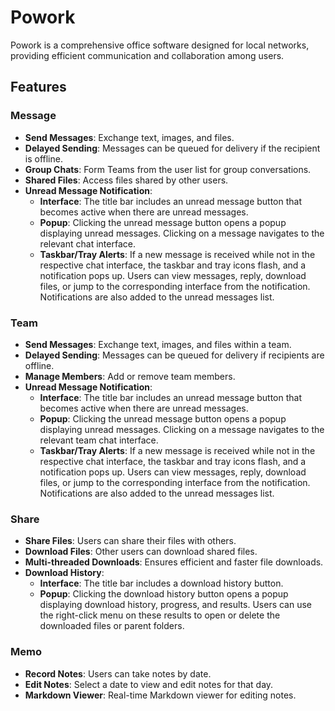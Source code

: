 # Powork

Powork is a comprehensive office software designed for local networks, providing efficient communication and collaboration among users.

## Features

### Message

- **Send Messages**: Exchange text, images, and files.
- **Delayed Sending**: Messages can be queued for delivery if the recipient is offline.
- **Group Chats**: Form Teams from the user list for group conversations.
- **Shared Files**: Access files shared by other users.
- **Unread Message Notification**: 
  - **Interface**: The title bar includes an unread message button that becomes active when there are unread messages.
  - **Popup**: Clicking the unread message button opens a popup displaying unread messages. Clicking on a message navigates to the relevant chat interface.
  - **Taskbar/Tray Alerts**: If a new message is received while not in the respective chat interface, the taskbar and tray icons flash, and a notification pops up. Users can view messages, reply, download files, or jump to the corresponding interface from the notification. Notifications are also added to the unread messages list.

### Team

- **Send Messages**: Exchange text, images, and files within a team.
- **Delayed Sending**: Messages can be queued for delivery if recipients are offline.
- **Manage Members**: Add or remove team members.
- **Unread Message Notification**: 
  - **Interface**: The title bar includes an unread message button that becomes active when there are unread messages.
  - **Popup**: Clicking the unread message button opens a popup displaying unread messages. Clicking on a message navigates to the relevant team chat interface.
  - **Taskbar/Tray Alerts**: If a new message is received while not in the respective chat interface, the taskbar and tray icons flash, and a notification pops up. Users can view messages, reply, download files, or jump to the corresponding interface from the notification. Notifications are also added to the unread messages list.

### Share

- **Share Files**: Users can share their files with others.
- **Download Files**: Other users can download shared files.
- **Multi-threaded Downloads**: Ensures efficient and faster file downloads.
- **Download History**:
  - **Interface**: The title bar includes a download history button.
  - **Popup**: Clicking the download history button opens a popup displaying download history, progress, and results. Users can use the right-click menu on these results to open or delete the downloaded files or parent folders.

### Memo

- **Record Notes**: Users can take notes by date.
- **Edit Notes**: Select a date to view and edit notes for that day.
- **Markdown Viewer**: Real-time Markdown viewer for editing notes.
